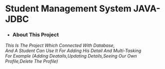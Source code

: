 <h1>Student Management System JAVA-JDBC</h1>
<ul><li><h3>About This Project</h3></li></ul>
<dl><i>This Is The Project Which Connected With Database,<br>And A Student Can Use It For Adding His Detail And Multi-Tasking<br>For Example (Adding Deatails,Updating Details,Seeing Our Own Profile,Delete The Profile)</i></dl>
